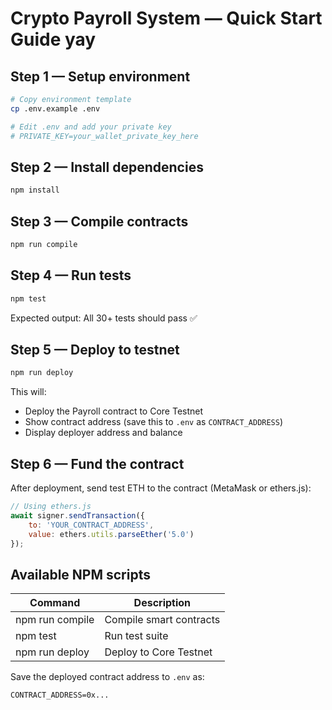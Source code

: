 # Crypto Payroll System — Quick Start Guide yay

## Step 1 — Setup environment
```bash
# Copy environment template
cp .env.example .env

# Edit .env and add your private key
# PRIVATE_KEY=your_wallet_private_key_here
```

## Step 2 — Install dependencies
```bash
npm install
```

## Step 3 — Compile contracts
```bash
npm run compile
```

## Step 4 — Run tests
```bash
npm test
```
Expected output: All 30+ tests should pass ✅

## Step 5 — Deploy to testnet
```bash
npm run deploy
```
This will:
- Deploy the Payroll contract to Core Testnet
- Show contract address (save this to `.env` as `CONTRACT_ADDRESS`)
- Display deployer address and balance

## Step 6 — Fund the contract
After deployment, send test ETH to the contract (MetaMask or ethers.js):
```javascript
// Using ethers.js
await signer.sendTransaction({
    to: 'YOUR_CONTRACT_ADDRESS',
    value: ethers.utils.parseEther('5.0')
});
```

## Available NPM scripts
| Command | Description |
|---|---|
| npm run compile | Compile smart contracts |
| npm test | Run test suite |
| npm run deploy | Deploy to Core Testnet |

Save the deployed contract address to `.env` as:
```
CONTRACT_ADDRESS=0x... 
```
